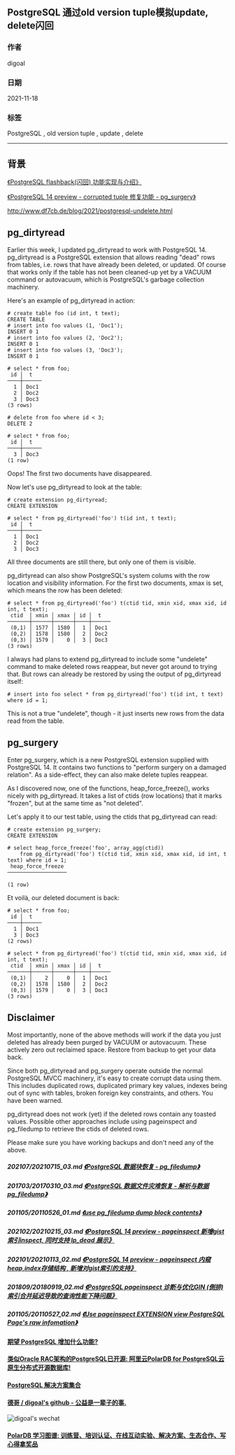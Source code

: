 ## PostgreSQL 通过old version tuple模拟update, delete闪回  
    
### 作者    
digoal    
    
### 日期    
2021-11-18    
    
### 标签    
PostgreSQL , old version tuple , update , delete     
    
----    
    
## 背景    
[《PostgreSQL flashback(闪回) 功能实现与介绍》](../201710/20171010_01.md)    
  
[《PostgreSQL 14 preview - corrupted tuple 修复功能 - pg_surgery》](../202009/20200911_01.md)    
  
http://www.df7cb.de/blog/2021/postgresql-undelete.html  
  
## pg_dirtyread  
Earlier this week, I updated pg_dirtyread to work with PostgreSQL 14. pg_dirtyread is a PostgreSQL extension that allows reading "dead" rows from tables, i.e. rows that have already been deleted, or updated. Of course that works only if the table has not been cleaned-up yet by a VACUUM command or autovacuum, which is PostgreSQL's garbage collection machinery.  
  
Here's an example of pg_dirtyread in action:  
  
```  
# create table foo (id int, t text);  
CREATE TABLE  
# insert into foo values (1, 'Doc1');  
INSERT 0 1  
# insert into foo values (2, 'Doc2');  
INSERT 0 1  
# insert into foo values (3, 'Doc3');  
INSERT 0 1  
  
# select * from foo;  
 id │  t  
────┼──────  
  1 │ Doc1  
  2 │ Doc2  
  3 │ Doc3  
(3 rows)  
  
# delete from foo where id < 3;  
DELETE 2  
  
# select * from foo;  
 id │  t  
────┼──────  
  3 │ Doc3  
(1 row)  
```  
  
Oops! The first two documents have disappeared.  
  
Now let's use pg_dirtyread to look at the table:  
  
```  
# create extension pg_dirtyread;  
CREATE EXTENSION  
  
# select * from pg_dirtyread('foo') t(id int, t text);  
 id │  t  
────┼──────  
  1 │ Doc1  
  2 │ Doc2  
  3 │ Doc3  
```  
  
All three documents are still there, but only one of them is visible.  
  
pg_dirtyread can also show PostgreSQL's system colums with the row location and visibility information. For the first two documents, xmax is set, which means the row has been deleted:  
  
```  
# select * from pg_dirtyread('foo') t(ctid tid, xmin xid, xmax xid, id int, t text);  
 ctid  │ xmin │ xmax │ id │  t  
───────┼──────┼──────┼────┼──────  
 (0,1) │ 1577 │ 1580 │  1 │ Doc1  
 (0,2) │ 1578 │ 1580 │  2 │ Doc2  
 (0,3) │ 1579 │    0 │  3 │ Doc3  
(3 rows)  
```  
  
I always had plans to extend pg_dirtyread to include some "undelete" command to make deleted rows reappear, but never got around to trying that. But rows can already be restored by using the output of pg_dirtyread itself:  
  
```  
# insert into foo select * from pg_dirtyread('foo') t(id int, t text) where id = 1;  
```  
  
This is not a true "undelete", though - it just inserts new rows from the data read from the table.  
  
## pg_surgery  
Enter pg_surgery, which is a new PostgreSQL extension supplied with PostgreSQL 14. It contains two functions to "perform surgery on a damaged relation". As a side-effect, they can also make delete tuples reappear.  
  
As I discovered now, one of the functions, heap_force_freeze(), works nicely with pg_dirtyread. It takes a list of ctids (row locations) that it marks "frozen", but at the same time as "not deleted".  
  
Let's apply it to our test table, using the ctids that pg_dirtyread can read:  
  
```  
# create extension pg_surgery;  
CREATE EXTENSION  
  
# select heap_force_freeze('foo', array_agg(ctid))  
    from pg_dirtyread('foo') t(ctid tid, xmin xid, xmax xid, id int, t text) where id = 1;  
 heap_force_freeze  
───────────────────  
  
(1 row)  
```  
  
Et voilà, our deleted document is back:  
  
```  
# select * from foo;  
 id │  t  
────┼──────  
  1 │ Doc1  
  3 │ Doc3  
(2 rows)  
  
# select * from pg_dirtyread('foo') t(ctid tid, xmin xid, xmax xid, id int, t text);  
 ctid  │ xmin │ xmax │ id │  t  
───────┼──────┼──────┼────┼──────  
 (0,1) │    2 │    0 │  1 │ Doc1  
 (0,2) │ 1578 │ 1580 │  2 │ Doc2  
 (0,3) │ 1579 │    0 │  3 │ Doc3  
(3 rows)  
```  
  
## Disclaimer  
Most importantly, none of the above methods will work if the data you just deleted has already been purged by VACUUM or autovacuum. These actively zero out reclaimed space. Restore from backup to get your data back.  
  
Since both pg_dirtyread and pg_surgery operate outside the normal PostgreSQL MVCC machinery, it's easy to create corrupt data using them. This includes duplicated rows, duplicated primary key values, indexes being out of sync with tables, broken foreign key constraints, and others. You have been warned.  
  
pg_dirtyread does not work (yet) if the deleted rows contain any toasted values. Possible other approaches include using pageinspect and pg_filedump to retrieve the ctids of deleted rows.  
  
Please make sure you have working backups and don't need any of the above.  
  
##### 202107/20210715_03.md   [《PostgreSQL 数据块恢复 - pg_filedump》](../202107/20210715_03.md)    
##### 201703/20170310_03.md   [《PostgreSQL 数据文件灾难恢复 - 解析与数据pg_filedump》](../201703/20170310_03.md)    
##### 201105/20110526_01.md   [《use pg_filedump dump block contents》](../201105/20110526_01.md)    
  
##### 202102/20210215_03.md   [《PostgreSQL 14 preview - pageinspect 新增gist索引inspect, 同时支持 lp_dead 展示》](../202102/20210215_03.md)    
##### 202101/20210113_02.md   [《PostgreSQL 14 preview - pageinspect 内窥heap,index存储结构 , 新增对gist索引的支持》](../202101/20210113_02.md)    
##### 201809/20180919_02.md   [《PostgreSQL pageinspect 诊断与优化GIN (倒排) 索引合并延迟导致的查询性能下降问题》](../201809/20180919_02.md)    
##### 201105/20110527_02.md   [《Use pageinspect EXTENSION view PostgreSQL Page's raw infomation》](../201105/20110527_02.md)    
    
  
#### [期望 PostgreSQL 增加什么功能?](https://github.com/digoal/blog/issues/76 "269ac3d1c492e938c0191101c7238216")
  
  
#### [类似Oracle RAC架构的PostgreSQL已开源: 阿里云PolarDB for PostgreSQL云原生分布式开源数据库!](https://github.com/ApsaraDB/PolarDB-for-PostgreSQL "57258f76c37864c6e6d23383d05714ea")
  
  
#### [PostgreSQL 解决方案集合](https://yq.aliyun.com/topic/118 "40cff096e9ed7122c512b35d8561d9c8")
  
  
#### [德哥 / digoal's github - 公益是一辈子的事.](https://github.com/digoal/blog/blob/master/README.md "22709685feb7cab07d30f30387f0a9ae")
  
  
![digoal's wechat](../pic/digoal_weixin.jpg "f7ad92eeba24523fd47a6e1a0e691b59")
  
  
#### [PolarDB 学习图谱: 训练营、培训认证、在线互动实验、解决方案、生态合作、写心得拿奖品](https://www.aliyun.com/database/openpolardb/activity "8642f60e04ed0c814bf9cb9677976bd4")
  
